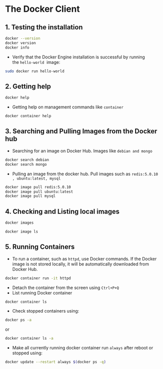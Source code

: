 # The Docker Client

## 1. Testing the installation

```bash
docker --version 
docker version
docker info

```

- Verify that the Docker Engine installation is successful by running the `hello-world`
 image:

```bash
sudo docker run hello-world
```

## 2. Getting help

```bash
docker help
```

- Getting help on management commands like `container`

```bash
docker container help
```

## 3. Searching and Pulling Images from the Docker hub

- Searching for an image on Docker Hub. Images like `debian and mongo`

```bash
docker search debian
docker search mongo
```

- Pulling an image from the docker hub. Pull images such as `redis:5.0.10 , ubuntu:latest, mysql`

```bash
docker image pull redis:5.0.10 
docker image pull ubuntu:latest
docker image pull mysql        
```

## 4. Checking and Listing local images

```bash
docker images
```

```bash
docker image ls
```

## 5. Running Containers

- To run a container, such as `httpd`, use Docker commands. If the Docker image is not stored locally, it will be automatically downloaded from Docker Hub.

```bash
docker container run -it httpd
```

- Detach the container from the screen using `Ctrl+P+Q`
- List running Docker container

```bash
docker container ls
```

- Check stopped containers using:
  
```bash
docker ps -a
```

or

```bash
docker container ls -a
```

- Make all currently running docker container run `always` after reboot or stopped using:

```bash
docker update --restart always $(docker ps -q)
```
